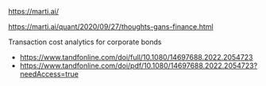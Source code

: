 https://marti.ai/

https://marti.ai/quant/2020/09/27/thoughts-gans-finance.html

Transaction cost analytics for corporate bonds
- https://www.tandfonline.com/doi/full/10.1080/14697688.2022.2054723
- https://www.tandfonline.com/doi/pdf/10.1080/14697688.2022.2054723?needAccess=true

